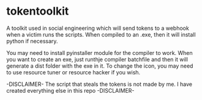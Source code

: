 # tokentoolkit
A toolkit used in social engineering which will send tokens to a webhook when a victim runs the scripts. When compiled to an .exe, then it will install python if necessary.

You may need to install pyinstaller module for the compiler to work. When you want to create an exe, just runthje compiler batchfile and then it will generate a dist folder with the exe in it. To change the icon, you may need to use resource tuner or resource hacker if you wish.

-DISCLAIMER-
The script that steals the tokens is not made by me. I have created everything else in this repo
-DISCLAIMER- 
